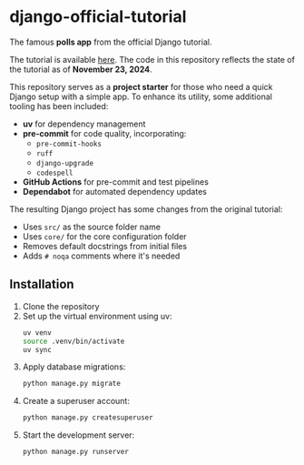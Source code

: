 # django-official-tutorial

The famous **polls app** from the official Django tutorial.

The tutorial is available [here](https://docs.djangoproject.com/en/5.1/intro/tutorial01/). The code in this repository reflects the state of the tutorial as of **November 23, 2024**.

This repository serves as a **project starter** for those who need a quick Django setup with a simple app. To enhance its utility, some additional tooling has been included:

- **uv** for dependency management
- **pre-commit** for code quality, incorporating:
  - `pre-commit-hooks`
  - `ruff`
  - `django-upgrade`
  - `codespell`
- **GitHub Actions** for pre-commit and test pipelines
- **Dependabot** for automated dependency updates

The resulting Django project has some changes from the original tutorial:

- Uses `src/` as the source folder name
- Uses `core/` for the core configuration folder
- Removes default docstrings from initial files
- Adds `# noqa` comments where it's needed

## Installation

1. Clone the repository
2. Set up the virtual environment using uv:
    ```bash
    uv venv
    source .venv/bin/activate
    uv sync
    ```
3. Apply database migrations:
    ```bash
    python manage.py migrate
    ```
4. Create a superuser account:
    ```bash
    python manage.py createsuperuser
    ```
5. Start the development server:
    ```bash
    python manage.py runserver
    ```
